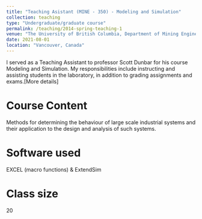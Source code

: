 ```yaml
---
title: "Teaching Asistant (MINE - 350) - Modeling and Simulation"
collection: teaching
type: "Undergraduate/graduate course"
permalink: /teaching/2014-spring-teaching-1
venue: "The University of British Columbia, Department of Mining Engineering"
date: 2021-08-01
location: "Vancouver, Canada"
---
```


I served as a Teaching Assistant to professor Scott Dunbar for his course Modeling and Simulation. My responsibilities include instructing and assisting students in the laboratory, in addition to grading assignments and exams.[More details]

Course Content
======
Methods for determining the behaviour of large scale industrial systems and their application to the design and analysis of such systems.

Software used
======
EXCEL (macro functions) & ExtendSim

Class size
======
20